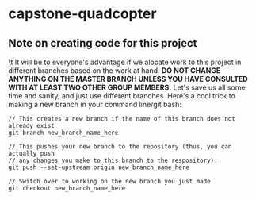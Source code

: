 # capstone-quadcopter

## Note on creating code for this project
\t It will be to everyone's advantage if we alocate work to this project in different branches based on the work at hand. **DO NOT CHANGE ANYTHING ON THE MASTER BRANCH UNLESS YOU HAVE CONSULTED WITH AT LEAST TWO OTHER GROUP MEMBERS.** Let's save us all some time and sanity, and just use different branches.  Here's a cool trick to making a new branch in your command line/git bash:

```
// This creates a new branch if the name of this branch does not already exist
git branch new_branch_name_here

// This pushes your new branch to the repository (thus, you can actually push
// any changes you make to this branch to the respository).
git push --set-upstream origin new_branch_name_here 

// Switch over to working on the new branch you just made
git checkout new_branch_name_here
```

